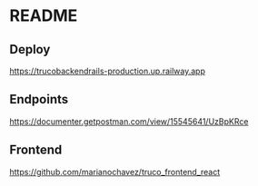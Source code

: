 # README

## Deploy

https://trucobackendrails-production.up.railway.app

## Endpoints

https://documenter.getpostman.com/view/15545641/UzBpKRce

## Frontend

https://github.com/marianochavez/truco_frontend_react

